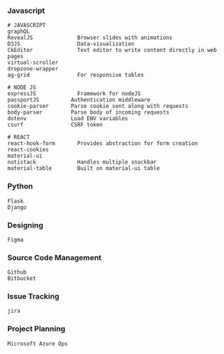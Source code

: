 ### Javascript
```
# JAVASCRIPT
graphQL             
RevealJS              Browser slides with animations
D3JS                  Data-visualization
CkEditor              Text editor to write content directly in web pages
virtual-scroller
dropzone-wrapper
ag-grid               For responsive tables

# NODE JS
expressJS             Framework for nodeJS
passportJS          Authentication middleware  
cookie-parser       Parse cookie sent along with requests
body-parser         Parse body of incoming requests
dotenv              Load ENV variables
csurf               CSRF token

# REACT
react-hook-form       Provides abstraction for form creation
react-cookies
material-ui
notistack             Handles multiple snackbar
material-table        Built on material-ui table
```

### Python
```
Flask
Django
```

### Designing
```
Figma
```

### Source Code Management
```
Github
Bitbucket
```

### Issue Tracking
```
jira
```

### Project Planning
```
Microsoft Azure Ops
```
